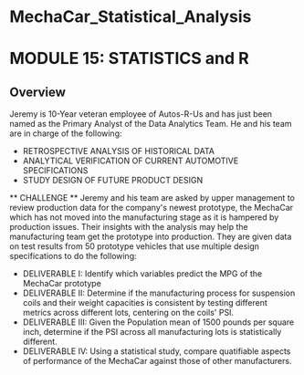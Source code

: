 # MechaCar_Statistical_Analysis
# MODULE 15: STATISTICS and R

## Overview
Jeremy is 10-Year veteran employee of Autos-R-Us and has just been named as the Primary Analyst of the Data Analytics Team.  He and his team are in charge of the following:
* RETROSPECTIVE ANALYSIS OF HISTORICAL DATA
* ANALYTICAL VERIFICATION OF CURRENT AUTOMOTIVE SPECIFICATIONS
* STUDY DESIGN OF FUTURE PRODUCT DESIGN

** CHALLENGE **
Jeremy and his team are asked by upper management to review production data for the company's newest prototype, the MechaCar which has not moved into the manufacturing stage as it is hampered by production issues.  Their insights with the analysis may help the manufacturing team get the prototype into production.  They are given data on test results from 50 prototype vehicles that use multiple design specifications to do the following:
* DELIVERABLE I: Identify which variables predict the MPG of the MechaCar prototype
* DELIVERABLE II: Determine if the manufacturing process for suspension coils and their weight capacities is consistent by testing different metrics across different lots, centering on the coils' PSI.
* DELIVERABLE III: Given the Population mean of 1500 pounds per square inch, determine if the PSI across all manufacturing lots is statistically different.
* DELIVERABLE IV: Using a statistical study, compare quatifiable aspects of performance of the MechaCar against those of other manufacturers.


